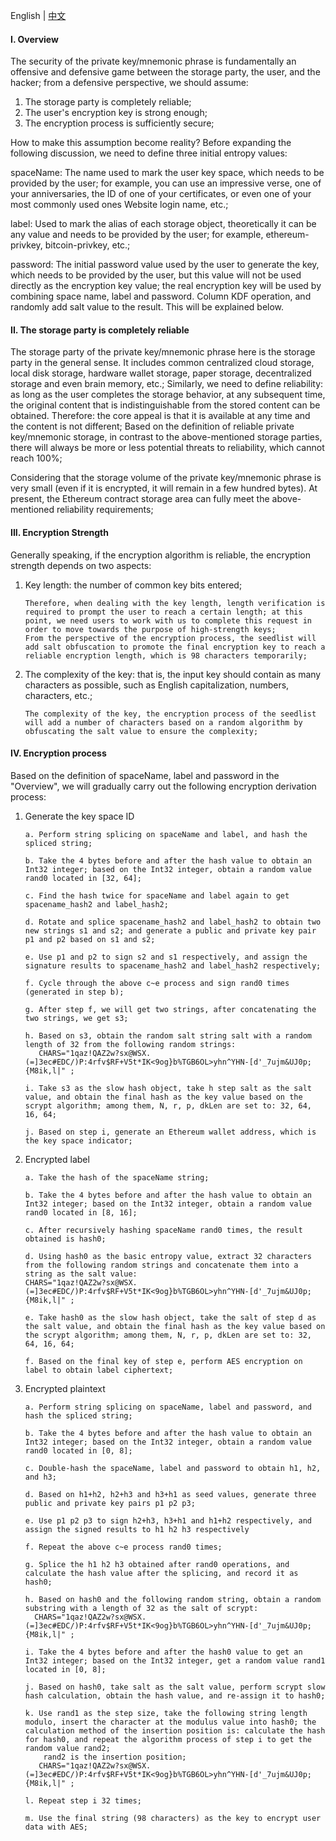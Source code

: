 English | [中文](seedlist_cn.md)
#### I. Overview

The security of the private key/mnemonic phrase is fundamentally an offensive and defensive game between the storage party, the user, and the hacker; from a defensive perspective, we should assume:

1. The storage party is completely reliable;
2. The user's encryption key is strong enough;
3. The encryption process is sufficiently secure;

How to make this assumption become reality? Before expanding the following discussion, we need to define three initial entropy values:

spaceName: The name used to mark the user key space, which needs to be provided by the user; for example, you can use an impressive verse, one of your anniversaries, the ID of one of your certificates, or even one of your most commonly used ones Website login name, etc.;

label: Used to mark the alias of each storage object, theoretically it can be any value and needs to be provided by the user; for example, ethereum-privkey, bitcoin-privkey, etc.;

password: The initial password value used by the user to generate the key, which needs to be provided by the user, but this value will not be used directly as the encryption key value; the real encryption key will be used by combining space name, label and password. Column KDF operation, and randomly add salt value to the result. This will be explained below.



#### II. The storage party is completely reliable

The storage party of the private key/mnemonic phrase here is the storage party in the general sense. It includes common centralized cloud storage, local disk storage, hardware wallet storage, paper storage, decentralized storage and even brain memory, etc.;
Similarly, we need to define reliability: as long as the user completes the storage behavior, at any subsequent time, the original content that is indistinguishable from the stored content can be obtained. Therefore: the core appeal is that it is available at any time and the content is not different;
Based on the definition of reliable private key/mnemonic storage, in contrast to the above-mentioned storage parties, there will always be more or less potential threats to reliability, which cannot reach 100%;

Considering that the storage volume of the private key/mnemonic phrase is very small (even if it is encrypted, it will remain in a few hundred bytes). At present, the Ethereum contract storage area can fully meet the above-mentioned reliability requirements;

#### III. Encryption Strength

Generally speaking, if the encryption algorithm is reliable, the encryption strength depends on two aspects:

1. Key length: the number of common key bits entered;

   ```
   Therefore, when dealing with the key length, length verification is required to prompt the user to reach a certain length; at this point, we need users to work with us to complete this request in order to move towards the purpose of high-strength keys;
   From the perspective of the encryption process, the seedlist will add salt obfuscation to promote the final encryption key to reach a reliable encryption length, which is 98 characters temporarily;
   ```

2. The complexity of the key: that is, the input key should contain as many characters as possible, such as English capitalization, numbers, characters, etc.;

   ```
   The complexity of the key, the encryption process of the seedlist will add a number of characters based on a random algorithm by obfuscating the salt value to ensure the complexity;
   ```



#### IV. Encryption process

Based on the definition of spaceName, label and password in the "Overview", we will gradually carry out the following encryption derivation process:

1. Generate the key space ID

   ```
   a. Perform string splicing on spaceName and label, and hash the spliced string;
   
   b. Take the 4 bytes before and after the hash value to obtain an Int32 integer; based on the Int32 integer, obtain a random value rand0 located in [32, 64];
    
   c. Find the hash twice for spaceName and label again to get spacename_hash2 and label_hash2;
    
   d. Rotate and splice spacename_hash2 and label_hash2 to obtain two new strings s1 and s2; and generate a public and private key pair p1 and p2 based on s1 and s2;
   
   e. Use p1 and p2 to sign s2 and s1 respectively, and assign the signature results to spacename_hash2 and label_hash2 respectively;
   
   f. Cycle through the above c~e process and sign rand0 times (generated in step b);
   
   g. After step f, we will get two strings, after concatenating the two strings, we get s3;
   
   h. Based on s3, obtain the random salt string salt with a random length of 32 from the following random strings:
      CHARS="1qaz!QAZ2w?sx@WSX.(=]3ec#EDC/)P:4rfv$RF+V5t*IK<9og}b%TGB6OL>yhn^YHN-[d'_7ujm&UJ0p;{M8ik,l|" ;
   
   i. Take s3 as the slow hash object, take h step salt as the salt value, and obtain the final hash as the key value based on the scrypt algorithm; among them, N, r, p, dkLen are set to: 32, 64, 16, 64;

   j. Based on step i, generate an Ethereum wallet address, which is the key space indicator;
   ```



2. Encrypted label

   ```
   a. Take the hash of the spaceName string;
   
   b. Take the 4 bytes before and after the hash value to obtain an Int32 integer; based on the Int32 integer, obtain a random value rand0 located in [8, 16];
    
   c. After recursively hashing spaceName rand0 times, the result obtained is hash0;
   
   d. Using hash0 as the basic entropy value, extract 32 characters from the following random strings and concatenate them into a string as the salt value:
   CHARS="1qaz!QAZ2w?sx@WSX.(=]3ec#EDC/)P:4rfv$RF+V5t*IK<9og}b%TGB6OL>yhn^YHN-[d'_7ujm&UJ0p;{M8ik,l|" ;
    
   e. Take hash0 as the slow hash object, take the salt of step d as the salt value, and obtain the final hash as the key value based on the scrypt algorithm; among them, N, r, p, dkLen are set to: 32, 64, 16, 64;
    
   f. Based on the final key of step e, perform AES encryption on label to obtain label ciphertext;
   ```



3. Encrypted plaintext

   ```
   a. Perform string splicing on spaceName, label and password, and hash the spliced string;
   
   b. Take the 4 bytes before and after the hash value to obtain an Int32 integer; based on the Int32 integer, obtain a random value rand0 located in [0, 8];
    
   c. Double-hash the spaceName, label and password to obtain h1, h2, and h3;
    
   d. Based on h1+h2, h2+h3 and h3+h1 as seed values, generate three public and private key pairs p1 p2 p3;
   
   e. Use p1 p2 p3 to sign h2+h3, h3+h1 and h1+h2 respectively, and assign the signed results to h1 h2 h3 respectively
   
   f. Repeat the above c~e process rand0 times;
   
   g. Splice the h1 h2 h3 obtained after rand0 operations, and calculate the hash value after the splicing, and record it as hash0;
   
   h. Based on hash0 and the following random string, obtain a random substring with a length of 32 as the salt of scrypt:
     CHARS="1qaz!QAZ2w?sx@WSX.(=]3ec#EDC/)P:4rfv$RF+V5t*IK<9og}b%TGB6OL>yhn^YHN-[d'_7ujm&UJ0p;{M8ik,l|" ;
   
   i. Take the 4 bytes before and after the hash0 value to get an Int32 integer; based on the Int32 integer, get a random value rand1 located in [0, 8];
   
   j. Based on hash0, take salt as the salt value, perform scrypt slow hash calculation, obtain the hash value, and re-assign it to hash0;
   
   k. Use rand1 as the step size, take the following string length modulo, insert the character at the modulus value into hash0; the calculation method of the insertion position is: calculate the hash for hash0, and repeat the algorithm process of step i to get the random value rand2;
       rand2 is the insertion position;
      CHARS="1qaz!QAZ2w?sx@WSX.(=]3ec#EDC/)P:4rfv$RF+V5t*IK<9og}b%TGB6OL>yhn^YHN-[d'_7ujm&UJ0p;{M8ik,l|" ;
   
   l. Repeat step i 32 times;
   
   m. Use the final string (98 characters) as the key to encrypt user data with AES;
   ```


